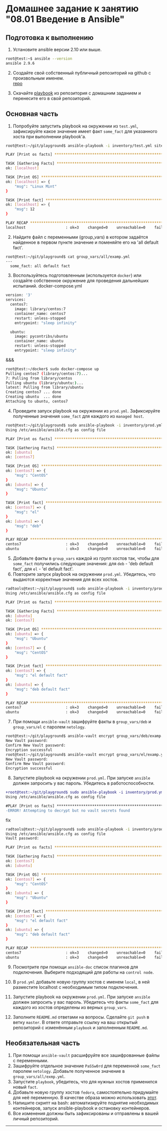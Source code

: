 # Домашнее задание к занятию "08.01 Введение в Ansible"

## Подготовка к выполнению
1. Установите ansible версии 2.10 или выше.
```bash
root@test:~$ ansible --version
ansible 2.9.6
```
2. Создайте свой собственный публичный репозиторий на github с произвольным именем.  
[repo](https://github.com/radtools/playground/)

3. Скачайте [playbook](./playbook/) из репозитория с домашним заданием и перенесите его в свой репозиторий.

## Основная часть
1. Попробуйте запустить playbook на окружении из `test.yml`, зафиксируйте какое значение имеет факт `some_fact` для указанного хоста при выполнении playbook'a.
```bash
root@test:~/git/playground$ ansible-playbook -i inventory/test.yml site.yml

PLAY [Print os facts] **********************************************************

TASK [Gathering Facts] *********************************************************
ok: [localhost]

TASK [Print OS] ****************************************************************
ok: [localhost] => {
    "msg": "Linux Mint"
}

TASK [Print fact] **************************************************************
ok: [localhost] => {
    "msg": 12
}

PLAY RECAP *********************************************************************
localhost                  : ok=3    changed=0    unreachable=0    failed=0    skipped=0    rescued=0    ignored=0   
```

2. Найдите файл с переменными (group_vars) в котором задаётся найденное в первом пункте значение и поменяйте его на 'all default fact'.   
```bash
root@test:~/git/playground$ cat group_vars/all/examp.yml 
---
  some_fact: all default fact
```
3. Воспользуйтесь подготовленным (используется `docker`) или создайте собственное окружение для проведения дальнейших испытаний.
docker-compose.yml  
```bash
version: '3'
services:
  centos7:
    image: library/centos:7
    container_name: centos7
    restart: unless-stopped
    entrypoint: "sleep infinity"

  ubuntu:
    image: pycontribs/ubuntu
    container_name: ubuntu
    restart: unless-stopped
    entrypoint: "sleep infinity"
```
&&&  
```bash
root@test:~/docker$ sudo docker-compose up
Pulling centos7 (library/centos:7)...
7: Pulling from library/centos
Pulling ubuntu (library/ubuntu:)...
latest: Pulling from library/ubuntu
Creating centos7 ... done
Creating ubuntu  ... done
Attaching to ubuntu, centos7
``` 

4. Проведите запуск playbook на окружении из `prod.yml`. Зафиксируйте полученные значения `some_fact` для каждого из `managed host`.
```bash
root@test:~/git/playground$ sudo ansible-playbook -i inventory/prod.yml -v site.yml
Using /etc/ansible/ansible.cfg as config file

PLAY [Print os facts] **********************************************************

TASK [Gathering Facts] *********************************************************
ok: [ubuntu]
ok: [centos7]

TASK [Print OS] ****************************************************************
ok: [centos7] => {
    "msg": "CentOS"
}
ok: [ubuntu] => {
    "msg": "Ubuntu"
}

TASK [Print fact] **************************************************************
ok: [centos7] => {
    "msg": "el"
}
ok: [ubuntu] => {
    "msg": "deb"
}

PLAY RECAP *********************************************************************
centos7                    : ok=3    changed=0    unreachable=0    failed=0    skipped=0    rescued=0    ignored=0   
ubuntu                     : ok=3    changed=0    unreachable=0    failed=0    skipped=0    rescued=0    ignored=0  
```
 

5. Добавьте факты в `group_vars` каждой из групп хостов так, чтобы для `some_fact` получились следующие значения: для `deb` - 'deb default fact', для `el` - 'el default fact'.
6.  Повторите запуск playbook на окружении `prod.yml`. Убедитесь, что выдаются корректные значения для всех хостов.
```bash
radtools@test:~/git/playground$ sudo ansible-playbook -i inventory/prod.yml -v site.yml
Using /etc/ansible/ansible.cfg as config file

PLAY [Print os facts] ********************************************************

TASK [Gathering Facts] *******************************************************
ok: [ubuntu]
ok: [centos7]

TASK [Print OS] **************************************************************
ok: [ubuntu] => {
    "msg": "Ubuntu"
}
ok: [centos7] => {
    "msg": "CentOS"
}

TASK [Print fact] *************************************************************
ok: [centos7] => {
    "msg": "el default fact"
}
ok: [ubuntu] => {
    "msg": "deb default fact"
}

PLAY RECAP ********************************************************************
centos7                    : ok=3    changed=0    unreachable=0    failed=0    skipped=0    rescued=0    ignored=0   
ubuntu                     : ok=3    changed=0    unreachable=0    failed=0    skipped=0    rescued=0    ignored=0 
```

7. При помощи `ansible-vault` зашифруйте факты в `group_vars/deb` и `group_vars/el` с паролем `netology`.  

```bash
root@test:~/git/playground$ ansible-vault encrypt group_vars/deb/examp.yml 
New Vault password: 
Confirm New Vault password: 
Encryption successful
root@test:~/git/playground$ ansible-vault encrypt group_vars/el/examp.yml 
New Vault password: 
Confirm New Vault password: 
Encryption successful
```

8. Запустите playbook на окружении `prod.yml`. При запуске `ansible` должен запросить у вас пароль. Убедитесь в работоспособности.  

```diff
+root@test:~/git/playground$ sudo ansible-playbook -i inventory/prod.yml -v site.yml
Using /etc/ansible/ansible.cfg as config file

#PLAY [Print os facts] *******************************************************
-ERROR! Attempting to decrypt but no vault secrets found
```
fix

```bash
radtools@test:~/git/playground$ sudo ansible-playbook -i inventory/prod.yml -v site.yml --ask-vault-pass
Using /etc/ansible/ansible.cfg as config file
Vault password: 

PLAY [Print os facts] ********************************************************

TASK [Gathering Facts] *******************************************************
ok: [centos7]
ok: [ubuntu]

TASK [Print OS] **************************************************************
ok: [centos7] => {
    "msg": "CentOS"
}
ok: [ubuntu] => {
    "msg": "Ubuntu"
}

TASK [Print fact] ************************************************************
ok: [centos7] => {
    "msg": "el default fact"
}
ok: [ubuntu] => {
    "msg": "deb default fact"
}

PLAY RECAP *******************************************************************
centos7                    : ok=3    changed=0    unreachable=0    failed=0    skipped=0    rescued=0    ignored=0   
ubuntu                     : ok=3    changed=0    unreachable=0    failed=0    skipped=0    rescued=0    ignored=0 
```

9. Посмотрите при помощи `ansible-doc` список плагинов для подключения. Выберите подходящий для работы на `control node`.

10. В `prod.yml` добавьте новую группу хостов с именем  `local`, в ней разместите localhost с необходимым типом подключения.
11. Запустите playbook на окружении `prod.yml`. При запуске `ansible` должен запросить у вас пароль. Убедитесь что факты `some_fact` для каждого из хостов определены из верных `group_vars`.
12. Заполните `README.md` ответами на вопросы. Сделайте `git push` в ветку `master`. В ответе отправьте ссылку на ваш открытый репозиторий с изменённым `playbook` и заполненным `README.md`.

## Необязательная часть

1. При помощи `ansible-vault` расшифруйте все зашифрованные файлы с переменными.
2. Зашифруйте отдельное значение `PaSSw0rd` для переменной `some_fact` паролем `netology`. Добавьте полученное значение в `group_vars/all/exmp.yml`.
3. Запустите `playbook`, убедитесь, что для нужных хостов применился новый `fact`.
4. Добавьте новую группу хостов `fedora`, самостоятельно придумайте для неё переменную. В качестве образа можно использовать [этот](https://hub.docker.com/r/pycontribs/fedora).
5. Напишите скрипт на bash: автоматизируйте поднятие необходимых контейнеров, запуск ansible-playbook и остановку контейнеров.
6. Все изменения должны быть зафиксированы и отправлены в вашей личный репозиторий.

---
